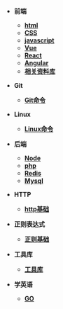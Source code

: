 - **前端**
  - **[html](fe/html/html.md)**
  - **[CSS](fe/css/index)**
  - **[javascript](fe/javascript/index)**
  - **[Vue](fe/vue/index.md)**
  - **[React](fe/React/index.md)**
  - **[Angular](fe/Angular/index.md)**
  - **[相关资料库](fe/other/index.md)**
- **Git**
  - **[Git命令](base/Git/index)**



- **Linux**
  - **[Linux命令](base/linux/index.md)**



- **后端**
  - **[Node](service/node/index.md)**
  - **[php](service/php/index.md)**
  - **[Redis](dataStorage/NoSQL/index.md)**
  - **[Mysql](dataStorage/mysql/index.md)**



- **HTTP**
  - **[http基础](base/HTTP/index)**


- **正则表达式**
  - **[正则基础](base/RegExp/index.md)**
- **工具库**
  - **[工具库](base/Tool/index)**




- **学英语**
  - **[GO](base/English/index.md)**

